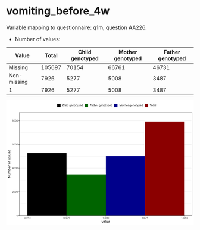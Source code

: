 # vomiting_before_4w
Variable mapping to questionnaire: q1m, question AA226.
- Number of values:

| Value | Total | Child genotyped | Mother genotyped | Father genotyped |
| ----- | ----- | --------------- | ---------------- | ---------------- |
| Missing | 105697 | 70154 | 66761 | 46731 |
| Non-missing | 7926 | 5277 | 5008 | 3487 |
| 1 | 7926 | 5277 | 5008 | 3487 |



![](vomiting_before_4w_n.png)



